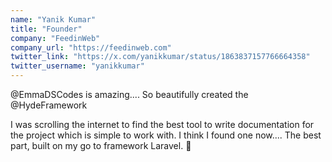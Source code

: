 ```yaml
---
name: "Yanik Kumar"
title: "Founder"
company: "FeedinWeb"
company_url: "https://feedinweb.com"
twitter_link: "https://x.com/yanikkumar/status/1863837157766664358"
twitter_username: "yanikkumar"
---
```


@EmmaDSCodes is amazing....
So beautifully created the @HydeFramework 

I was scrolling the internet to find the best tool to write documentation for the project which is simple to work with.
I think I found one now....
The best part, built on my go to framework Laravel. 🤯
